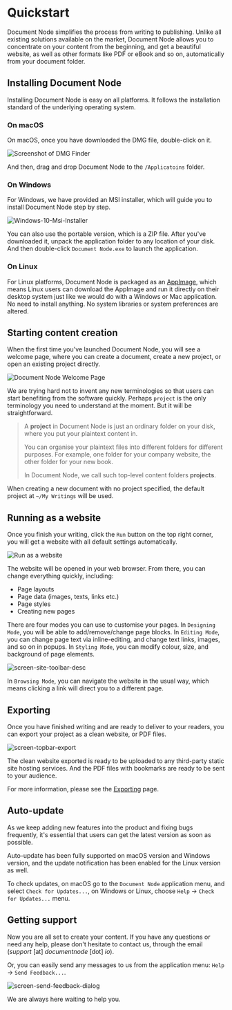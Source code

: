 ﻿# Quickstart

Document Node simplifies the process from writing to publishing. Unlike all existing solutions available on the market, Document Node allows you to concentrate on your content from the beginning, and get a beautiful website, as well as other formats like PDF or eBook and so on, automatically from your document folder.

## Installing Document Node

Installing Document Node is easy on all platforms. It follows the installation standard of the underlying operating system.

### On macOS

On macOS, once you have downloaded the DMG file, double-click on it.

![Screenshot of DMG Finder](screenshot_dmg.png)

And then, drag and drop Document Node to the `/Applicatoins` folder.

### On Windows

For Windows, we have provided an MSI installer, which will guide you to install Document Node step by step.

![Windows-10-Msi-Installer](Windows-10-Msi-Installer.png)

You can also use the portable version, which is a ZIP file. After you've downloaded it, unpack the application folder to any location of your disk. And then double-click `Document Node.exe` to launch the application.

### On Linux

For Linux platforms, Document Node is packaged as an [AppImage](https://appimage.org/), which means Linux users can download the AppImage and run it directly on their desktop system just like we would do with a Windows or Mac application. No need to install anything. No system libraries or system preferences are altered.

## Starting content creation

When the first time you've launched Document Node, you will see a welcome page, where you can create a document, create a new project, or open an existing project directly.

![Document Node Welcome Page](welcome-page.png)

We are trying hard not to invent any new terminologies so that users can start benefiting from the software quickly. Perhaps `project` is the only terminology you need to understand at the moment. But it will be straightforward.

> A **project** in Document Node is just an ordinary folder on your disk, where you put your plaintext content in.
> 
> You can organise your plaintext files into different folders for different purposes. For example, one folder for your company website, the other folder for your new book.
> 
> In Document Node, we call such top-level content folders **projects**.

When creating a new document with no project specified, the default project at `~/My Writings` will be used.

## Running as a website

Once you finish your writing, click the `Run` button on the top right corner, you will get a website with all default settings automatically.

![Run as a website](run-as-a-website.png)

The website will be opened in your web browser. From there, you can change everything quickly, including:

* Page layouts
* Page data (images, texts, links etc.)
* Page styles
* Creating new pages

There are four modes you can use to customise your pages. In `Designing Mode`, you will be able to add/remove/change page blocks. In `Editing Mode`, you can change page text via inline-editing, and change text links, images, and so on in popups. In `Styling Mode`, you can modify colour, size, and background of page elements.

![screen-site-toolbar-desc](screen-site-toolbar-desc.png)

In `Browsing Mode`, you can navigate the website in the usual way, which means clicking a link will direct you to a different page.

## Exporting

Once you have finished writing and are ready to deliver to your readers, you can export your project as a clean website, or PDF files.

![screen-topbar-export](Writing/screen-topbar-export.png)

The clean website exported is ready to be uploaded to any third-party static site hosting services. And the PDF files with bookmarks are ready to be sent to your audience.

For more information, please see the [Exporting](Writing/Exporting.md) page.

## Auto-update

As we keep adding new features into the product and fixing bugs frequently, it's essential that users can get the latest version as soon as possible.

Auto-update has been fully supported on macOS version and Windows version, and the update notification has been enabled for the Linux version as well.

To check updates, on macOS go to the `Document Node` application menu, and select `Check for Updates...`, on Windows or Linux, choose `Help` -> `Check for Updates...` menu.

## Getting support

Now you are all set to create your content. If you have any questions or need any help, please don't hesitate to contact us, through the email (*support* [at] *documentnode* [dot] *io*).

Or, you can easily send any messages to us from the application menu: `Help` -> `Send Feedback...`. 

![screen-send-feedback-dialog](screen-send-feedback-dialog.png)

We are always here waiting to help you.

